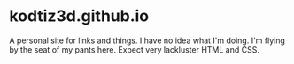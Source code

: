 # kodtiz3d.github.io

A personal site for links and things.
I have no idea what I'm doing. I'm flying by the seat of my pants here. Expect very lackluster HTML and CSS.
